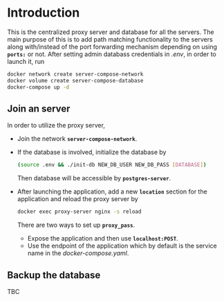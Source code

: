 # Introduction

This is the centralized proxy server and database for all the servers. The main purpose of this is to add path matching functionality to the servers along with/instead of the port forwarding mechanism depending on using **`ports:`** or not. After setting admin databass credentials in *.env*, in order to launch it, run

```bash
docker network create server-compose-network
docker volume create server-compose-database
docker-compose up -d
```

## Join an server

In order to utilize the proxy server,

* Join the network **`server-compose-network`**.
* If the database is involved, initialize the database by

  ```bash
  (source .env && ./init-db NEW_DB_USER NEW_DB_PASS [DATABASE])
  ```

  Then database will be accessible by **`postgres-server`**.

* After launching the application, add a new **`location`** section for the application and reload the proxy server by

  ```bash
  docker exec proxy-server nginx -s reload
  ```

  There are two ways to set up **`proxy_pass`**.

  * Expose the application and then use **`localhost:POST`**.
  * Use the endpoint of the application which by default is the service name in the *docker-compose.yaml*.

## Backup the database

TBC
